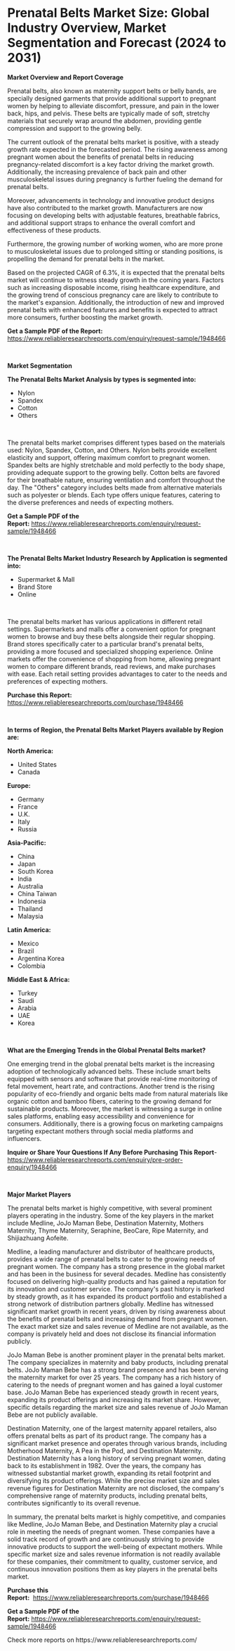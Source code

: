 <p><h1>Prenatal Belts Market Size: Global Industry Overview, Market Segmentation and Forecast (2024 to 2031)</h1></p><p><strong>Market Overview and Report Coverage</strong></p>
<p><p>Prenatal belts, also known as maternity support belts or belly bands, are specially designed garments that provide additional support to pregnant women by helping to alleviate discomfort, pressure, and pain in the lower back, hips, and pelvis. These belts are typically made of soft, stretchy materials that securely wrap around the abdomen, providing gentle compression and support to the growing belly.</p><p>The current outlook of the prenatal belts market is positive, with a steady growth rate expected in the forecasted period. The rising awareness among pregnant women about the benefits of prenatal belts in reducing pregnancy-related discomfort is a key factor driving the market growth. Additionally, the increasing prevalence of back pain and other musculoskeletal issues during pregnancy is further fueling the demand for prenatal belts.</p><p>Moreover, advancements in technology and innovative product designs have also contributed to the market growth. Manufacturers are now focusing on developing belts with adjustable features, breathable fabrics, and additional support straps to enhance the overall comfort and effectiveness of these products.</p><p>Furthermore, the growing number of working women, who are more prone to musculoskeletal issues due to prolonged sitting or standing positions, is propelling the demand for prenatal belts in the market.</p><p>Based on the projected CAGR of 6.3%, it is expected that the prenatal belts market will continue to witness steady growth in the coming years. Factors such as increasing disposable income, rising healthcare expenditure, and the growing trend of conscious pregnancy care are likely to contribute to the market's expansion. Additionally, the introduction of new and improved prenatal belts with enhanced features and benefits is expected to attract more consumers, further boosting the market growth.</p></p>
<p><strong>Get a Sample PDF of the Report:</strong> <a href="https://www.reliableresearchreports.com/enquiry/request-sample/1948466">https://www.reliableresearchreports.com/enquiry/request-sample/1948466</a></p>
<p>&nbsp;</p>
<p><strong>Market Segmentation</strong></p>
<p><strong>The Prenatal Belts Market Analysis by types is segmented into:</strong></p>
<p><ul><li>Nylon</li><li>Spandex</li><li>Cotton</li><li>Others</li></ul></p>
<p>&nbsp;</p>
<p><p>The prenatal belts market comprises different types based on the materials used: Nylon, Spandex, Cotton, and Others. Nylon belts provide excellent elasticity and support, offering maximum comfort to pregnant women. Spandex belts are highly stretchable and mold perfectly to the body shape, providing adequate support to the growing belly. Cotton belts are favored for their breathable nature, ensuring ventilation and comfort throughout the day. The "Others" category includes belts made from alternative materials such as polyester or blends. Each type offers unique features, catering to the diverse preferences and needs of expecting mothers.</p></p>
<p><strong>Get a Sample PDF of the Report:</strong>&nbsp;<a href="https://www.reliableresearchreports.com/enquiry/request-sample/1948466">https://www.reliableresearchreports.com/enquiry/request-sample/1948466</a></p>
<p>&nbsp;</p>
<p><strong>The Prenatal Belts Market Industry Research by Application is segmented into:</strong></p>
<p><ul><li>Supermarket & Mall</li><li>Brand Store</li><li>Online</li></ul></p>
<p>&nbsp;</p>
<p><p>The prenatal belts market has various applications in different retail settings. Supermarkets and malls offer a convenient option for pregnant women to browse and buy these belts alongside their regular shopping. Brand stores specifically cater to a particular brand's prenatal belts, providing a more focused and specialized shopping experience. Online markets offer the convenience of shopping from home, allowing pregnant women to compare different brands, read reviews, and make purchases with ease. Each retail setting provides advantages to cater to the needs and preferences of expecting mothers.</p></p>
<p><strong>Purchase this Report:</strong>&nbsp; <a href="https://www.reliableresearchreports.com/purchase/1948466">https://www.reliableresearchreports.com/purchase/1948466</a></p>
<p>&nbsp;</p>
<p><strong>In terms of Region, the Prenatal Belts Market Players available by Region are:</strong></p>
<p>
    <p> <strong> North America: </strong>
        <ul>
            <li>United States</li>
            <li>Canada</li>
        </ul>
        </p> 
    <p> <strong> Europe: </strong>
        <ul>
            <li>Germany</li>
            <li>France</li>
            <li>U.K.</li>
            <li>Italy</li>
            <li>Russia</li>
        </ul>
        </p> 
    <p> <strong> Asia-Pacific: </strong>
        <ul>
            <li>China</li>
            <li>Japan</li>
            <li>South Korea</li>
            <li>India</li>
            <li>Australia</li>
            <li>China Taiwan</li>
            <li>Indonesia</li>
            <li>Thailand</li>
            <li>Malaysia</li>
        </ul>
        </p> 
    <p> <strong> Latin America: </strong>
        <ul>
            <li>Mexico</li>
            <li>Brazil</li>
            <li>Argentina Korea</li>
            <li>Colombia</li>
        </ul>
        </p> 
    <p> <strong> Middle East & Africa: </strong>
        <ul>
            <li>Turkey</li>
            <li>Saudi</li>
            <li>Arabia</li>
            <li>UAE</li>
            <li>Korea</li>
        </ul>
    </p>
    </p>
<p>&nbsp;</p>
<p><strong>What are the Emerging Trends in the Global Prenatal Belts market?</strong></p>
<p><p>One emerging trend in the global prenatal belts market is the increasing adoption of technologically advanced belts. These include smart belts equipped with sensors and software that provide real-time monitoring of fetal movement, heart rate, and contractions. Another trend is the rising popularity of eco-friendly and organic belts made from natural materials like organic cotton and bamboo fibers, catering to the growing demand for sustainable products. Moreover, the market is witnessing a surge in online sales platforms, enabling easy accessibility and convenience for consumers. Additionally, there is a growing focus on marketing campaigns targeting expectant mothers through social media platforms and influencers.</p></p>
<p><strong>Inquire or Share Your Questions If Any Before Purchasing This Report</strong>- <a href="https://www.reliableresearchreports.com/enquiry/pre-order-enquiry/1948466">https://www.reliableresearchreports.com/enquiry/pre-order-enquiry/1948466</a></p>
<p>&nbsp;</p>
<p><strong>Major Market Players</strong></p>
<p><p>The prenatal belts market is highly competitive, with several prominent players operating in the industry. Some of the key players in the market include Medline, JoJo Maman Bebe, Destination Maternity, Mothers Maternity, Thyme Maternity, Seraphine, BeoCare, Ripe Maternity, and Shijiazhuang Aofeite.</p><p>Medline, a leading manufacturer and distributor of healthcare products, provides a wide range of prenatal belts to cater to the growing needs of pregnant women. The company has a strong presence in the global market and has been in the business for several decades. Medline has consistently focused on delivering high-quality products and has gained a reputation for its innovation and customer service. The company's past history is marked by steady growth, as it has expanded its product portfolio and established a strong network of distribution partners globally. Medline has witnessed significant market growth in recent years, driven by rising awareness about the benefits of prenatal belts and increasing demand from pregnant women. The exact market size and sales revenue of Medline are not available, as the company is privately held and does not disclose its financial information publicly.</p><p>JoJo Maman Bebe is another prominent player in the prenatal belts market. The company specializes in maternity and baby products, including prenatal belts. JoJo Maman Bebe has a strong brand presence and has been serving the maternity market for over 25 years. The company has a rich history of catering to the needs of pregnant women and has gained a loyal customer base. JoJo Maman Bebe has experienced steady growth in recent years, expanding its product offerings and increasing its market share. However, specific details regarding the market size and sales revenue of JoJo Maman Bebe are not publicly available.</p><p>Destination Maternity, one of the largest maternity apparel retailers, also offers prenatal belts as part of its product range. The company has a significant market presence and operates through various brands, including Motherhood Maternity, A Pea in the Pod, and Destination Maternity. Destination Maternity has a long history of serving pregnant women, dating back to its establishment in 1982. Over the years, the company has witnessed substantial market growth, expanding its retail footprint and diversifying its product offerings. While the precise market size and sales revenue figures for Destination Maternity are not disclosed, the company's comprehensive range of maternity products, including prenatal belts, contributes significantly to its overall revenue.</p><p>In summary, the prenatal belts market is highly competitive, and companies like Medline, JoJo Maman Bebe, and Destination Maternity play a crucial role in meeting the needs of pregnant women. These companies have a solid track record of growth and are continuously striving to provide innovative products to support the well-being of expectant mothers. While specific market size and sales revenue information is not readily available for these companies, their commitment to quality, customer service, and continuous innovation positions them as key players in the prenatal belts market.</p></p>
<p><strong>Purchase this Report:</strong>&nbsp;&nbsp;<a href="https://www.reliableresearchreports.com/purchase/1948466">https://www.reliableresearchreports.com/purchase/1948466</a></p>
<p></p>
<p><strong>Get a Sample PDF of the Report:</strong>&nbsp;<a href="https://www.reliableresearchreports.com/enquiry/request-sample/1948466">https://www.reliableresearchreports.com/enquiry/request-sample/1948466</a></p>
<p>Check more reports on https://www.reliableresearchreports.com/</p>
